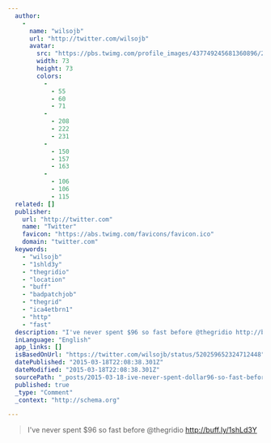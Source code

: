 ```yaml
---
  author: 
    - 
      name: "wilsojb"
      url: "http://twitter.com/wilsojb"
      avatar: 
        src: "https://pbs.twimg.com/profile_images/437749245681360896/2T1cWr7c_bigger.jpeg"
        width: 73
        height: 73
        colors: 
          - 
            - 55
            - 60
            - 71
          - 
            - 208
            - 222
            - 231
          - 
            - 150
            - 157
            - 163
          - 
            - 106
            - 106
            - 115
  related: []
  publisher: 
    url: "http://twitter.com"
    name: "Twitter"
    favicon: "https://abs.twimg.com/favicons/favicon.ico"
    domain: "twitter.com"
  keywords: 
    - "wilsojb"
    - "1shld3y"
    - "thegridio"
    - "location"
    - "buff"
    - "badpatchjob"
    - "thegrid"
    - "ica4etbrn1"
    - "http"
    - "fast"
  description: "I've never spent $96 so fast before @thegridio http://buff.ly/1shLd3Y"
  inLanguage: "English"
  app_links: []
  isBasedOnUrl: "https://twitter.com/wilsojb/status/520259652324712448"
  datePublished: "2015-03-18T22:08:38.301Z"
  dateModified: "2015-03-18T22:08:38.301Z"
  sourcePath: "_posts/2015-03-18-ive-never-spent-dollar96-so-fast-before-thegridio-httpbuffl.md"
  published: true
  _type: "Comment"
  _context: "http://schema.org"

---
```

> I've never spent $96 so fast before @thegridio http://buff.ly/1shLd3Y